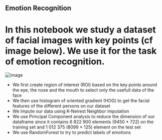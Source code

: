 ## Emotion Recognition

# In this notebook we study a dataset of facial images with key points (cf image below). We use it for the task of emotion recognition.
![image](https://github.com/Mrasipila/Emotion-Recognition/assets/30113273/ea3bfc71-2bab-4339-a0c2-664e92b1daca)

- We first create region of interest (ROI) based on the key points around the eye, the nose and the mouth to select only the usefull data of the face
- We then use histogram of oriented gradient (HOG) to get the facial features of the different persons on our dataset
- We Impute our data using K-Neirest Neighbor imputation
- We use Principal Component analysis to reduce the dimension of our dataframe since it contains 6 822 900 elements (9450 * 722) on the training set and 1 012 375 (8099 * 125) element on the test set
- We use RandomForest to try to predict labels of emotions 
